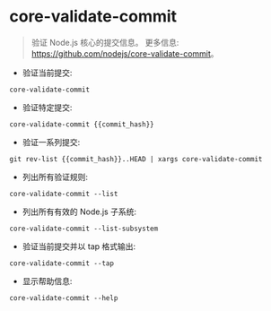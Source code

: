 # core-validate-commit

> 验证 Node.js 核心的提交信息。
> 更多信息: <https://github.com/nodejs/core-validate-commit>。

- 验证当前提交:

`core-validate-commit`

- 验证特定提交:

`core-validate-commit {{commit_hash}}`

- 验证一系列提交:

`git rev-list {{commit_hash}}..HEAD | xargs core-validate-commit`

- 列出所有验证规则:

`core-validate-commit --list`

- 列出所有有效的 Node.js 子系统:

`core-validate-commit --list-subsystem`

- 验证当前提交并以 tap 格式输出:

`core-validate-commit --tap`

- 显示帮助信息:

`core-validate-commit --help`